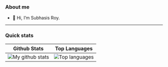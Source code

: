 <!-- 
Copyright (c) 2004 Subhasis Roy - All Rights Reserved
Unauthorized copying or redistribution of this README file in source and binary forms via any medium is strictly prohibited.
-->
<!---
subhroy/subhroy is a ✨ special ✨ repository because its `README.md` (this file) appears on your GitHub profile.
You can click the Preview link to take a look at your changes.
--->
### About me
- 👋 Hi, I’m Subhasis Roy.
<!--
- 🏆 I’m experienced with Java , Microservices, Design Patterns, SOLID Principle, DevOps.
- 💻 I’m currently working on Azure DevOps, Microservices, System Design, JVM.
- 📧 Reach me @[Email](subhasis.it@gmail.com)
- 🌐 Connect me on [LinkedIn](https://www.linkedin.com/in/subhasis-roy/)
-->
---

### Quick stats
| Github Stats | Top Languages |
| --- | --- |
| ![My github stats](https://github-readme-stats.vercel.app/api?username=subhroy&show_icons=true&theme=gotham) | ![Top languages](https://github-readme-stats.vercel.app/api/top-langs/?username=subhroy&show_icons=true&theme=gotham) |

<!--
![Top Langs11](https://github-readme-stats.vercel.app/api/top-langs/?username=subhroy&langs_count=8)
![Top Langs](https://github-readme-stats.vercel.app/api/top-langs/?username=subhroy&layout=compact)
[![Top Langs](https://github-readme-stats.vercel.app/api/top-langs/?username=subhroy&layout=donut-vertical)](https://github.com/subhroy/github-readme-stats)
[![Top Langs](https://github-readme-stats.vercel.app/api/top-langs/?username=subhroy&layout=pie)](https://github.com/subhroy/github-readme-stats)
![Top Langs](https://github-readme-stats.vercel.app/api/top-langs/?username=subhroy&hide_progress=true)
-->
<!--
[![Harlok's WakaTime stats](https://github-readme-stats.vercel.app/api/wakatime?username=subhroy)](https://github.com/subhroy/github-readme-stats)
-->


<!-- code to show used language stats
 <div align=center>
    <a href="https://github.com/subhroy/github-readme-stats">
      <img height=200 align="center" src="https://github-readme-stats.vercel.app/api/top-langs/?username=subhroy&hide=c%23,powershell,Mathematica,Ruby,Objective-C,Objective-C%2b%2b,Cuda&title_color=61dafb&text_color=ffffff&icon_color=61dafb&bg_color=20232a&langs_count=8&layout=compact&border_color=61dafb&hide_border=true&size_weight=0.5&count_weight=0.5" />
    </a>
</div>
<br>
-->
<!--
![GitHub all releases](https://img.shields.io/github/downloads/subhroy/development-roadmap/total)
![GitHub last commit](https://img.shields.io/github/last-commit/subhroy/development-roadmap)
![pv](https://pageview.vercel.app/?github_user=subhroy)
![GitHub forks](https://img.shields.io/github/forks/subhroy/development-roadmap?style=social)
![GitHub Repo stars](https://img.shields.io/github/stars/subhroy/development-roadmap?style=social)
<a href="https://stackoverflow.com/users/13646081"><img alt="StackExchangeReputation" src="https://img.shields.io/stackexchange/stackoverflow/r/13646081?color=orange&label=Stack Exchange&logo=stackoverflow"></a>
<a href="https://www.hackerrank.com/profile/roysubhasis"><img alt="HackerRank Profile" src="https://img.shields.io/badge/Hacker-Rank-green?logo=hackerrank"></a>
<!-- Not used...
![Stack Exchange2](https://img.shields.io/stackexchange/stackoverflow/r/13646081?color=orange&label=reputation&logo=stackoverflow)
![GitHub language count](https://img.shields.io/github/languages/count/subhroy/hackerrank-exercises)
![GitHub top language](https://img.shields.io/github/languages/top/subhroy/hackerrank-exercises?color=yellow)
![Bitbucket open issues](https://img.shields.io/bitbucket/issues/subhroy/hackerrank-exercises)
![Stack Exchange reputation](https://img.shields.io/stackexchange/stackoverflow/r/13646081?color=orange&label=reputation&logo=stackoverflow)
-->

<!--Reference:
https://github.com/simple-icons/simple-icons/blob/master/icons/
https://github.com/simple-icons/simple-icons/blob/master/icons/hackerrank.svg
https://simpleicons.org/
https://www.vectorlogo.zone/logos

https://shields.io/badges
https://shields.io/badges/git-hub-followers
https://shields.io/docs/logos#logocolor-parameter
https://shields.io/docs/logos
https://github.com/simple-icons/simple-icons/blob/master/slugs.md  => From here logo values has been taken
https://img.shields.io/badge/Hackerrank-228B22
https://img.shields.io/badge/hacker-rank-green?logo=hackerrank
-->
<!--
---
<img src="https://github-readme-activity-graph.vercel.app/graph?username=subhroy&theme=react-dark&bg_color=20232a&hide_border=true" width="100%"/>

---
### Tech Blog Posts
<!-- BLOG_START 
- [JVM Architecture](https://dzone.com/articles/jvm-memory-architecture-and-gc)
- [Log Monitoring With ELK](https://dzone.com/articles/jenkins-log-monitoring-with-elk) 
<!-- BLOG_END -->
<!--
---

### Tech stack

<p align="left">
      <img src="icons/git-scm-icon.svg" alt="GIT" width="40" height="40"/>
      <img src="icons/java-icon.svg" alt="java" width="48" height="48"/> 
      <img src="icons/springio-icon.svg" alt="spring" width="40" height="40"/>
      <img src="icons/microsoft_azure-icon.svg" alt="azure" width="40" height="40"/>
      <img src="icons/amazon_aws-icon.svg" alt="amazonaws" width="40" height="40"/>   
      <img src="icons/kubernetes-icon.svg" alt="kubernetes" width="40" height="40"/>
      <img src="icons/docker-official.svg" alt="docker" width="40" height="40"/>
      <img src="icons/openshift-icon.svg" alt="openshift" width="40" height="40"/>
      <img src="icons/nodejs-icon.svg" alt="Nodejs" width="50" height="40"/>            
      <img src="icons/grafana-icon.svg" alt="grafana" width="40" height="40"/>
      <img src="icons/splunk-icon.svg" alt="splunk" width="40" height="40"/>
      <img src="icons/postgresql-icon.svg" alt="postgres" width="40" height="40"/>
      <img src="icons/mysql-icon.svg" alt="mysql" width="40" height="40"/>
      <img src="icons/apache_cassandra-icon.svg" alt="cassandra" width="40" height="40"/>
      <img src="icons/mongodb-icon.svg" alt="mongodb" width="40" height="40"/>
      <img src="icons/ubuntu-icon.svg" alt="ubuntu" width="40" height="40"/>
      <img src="icons/python-icon.svg" alt="python" width="40" height="40"/>
      <img src="icons/redis-icon.svg" alt="redis" width="40" height="40"/>
</p>

---
<a href="https://github.com/subhroy" alt="https://github.com/subhroy"><img src="https://img.shields.io/static/v1?style=for-the-badge&label=CREATED%20BY&message=subhasis&color=000000"></a>
<a href="https://github.com/subhroy/subhroy/blob/main/LICENSE" alt="https://github.com/subhroy/subhroy/blob/main/LICENSE"><img src="https://img.shields.io/static/v1?style=for-the-badge&label=LICENSE&message=MIT&color=000000"></a>
-->
